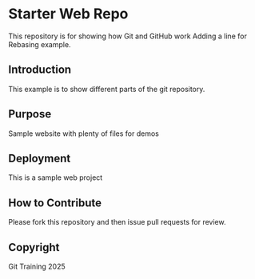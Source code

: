 # Starter Web Repo

This repository is for showing how Git and GitHub work
Adding a line for Rebasing example.


## Introduction

This example is to show different parts of the git repository.

## Purpose

Sample website with plenty of files for demos

## Deployment

This is a sample web project

## How to Contribute

Please fork this repository and then issue pull requests for review.

## Copyright

Git Training 2025